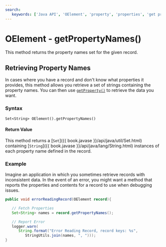 ```yaml
---
search:
   keywords: ['Java API', 'OElement', 'property', 'properties', 'get property names', 'getPropertyNames']
---
```


# OElement - getPropertyNames()

This method returns the property names set for the given record.

## Retrieving Property Names

In cases where you have a record and don't know what properties it provides, this method allows you retrieve a set of strings containing the property names.  You can then use [`getProperty()`](getProperty.md) to retrieve the data you want.

### Syntax

```
Set<String> OElement().getPropertyNames()
```

#### Return Value

This method returns a [`Set`]({{ book.javase }}/api/java/util/Set.html) containing [`String`]({{ book.javase }}/api/java/lang/String.html) instances of each property name defined in the record.


### Example

Imagine an application in which you sometimes retrieve records with inconsistent data.  In the event of an error, you might want a method that reports the properties and contents for a record to use when debugging issues.

```java
public void errorReadingRecord(OElement record){

   // Fetch Properties
   Set<String> names = record.getPropertyNames();

   // Report Error
   logger.warn(
      String.format("Error Reading Record, record keys: %s",
	     StringUtils.join(names, ", ")));
}
```

